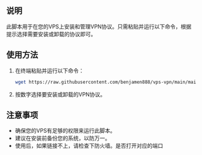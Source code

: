 

## 说明

此脚本用于在您的VPS上安装和管理VPN协议。只需粘贴并运行以下命令，根据提示选择需要安装或卸载的协议即可。

## 使用方法

1. 在终端粘贴并运行以下命令：

    ```sh
    wget https://raw.githubusercontent.com/benjamen888/vps-vpn/main/main.sh && bash main.sh
    ```

2. 按数字选择要安装或卸载的VPN协议。

## 注意事项

- 确保您的VPS有足够的权限来运行此脚本。
- 建议在安装前备份您的系统，以防万一。
- 使用后，如果链接不上，请检查下防火墙。是否打开对应的端口
